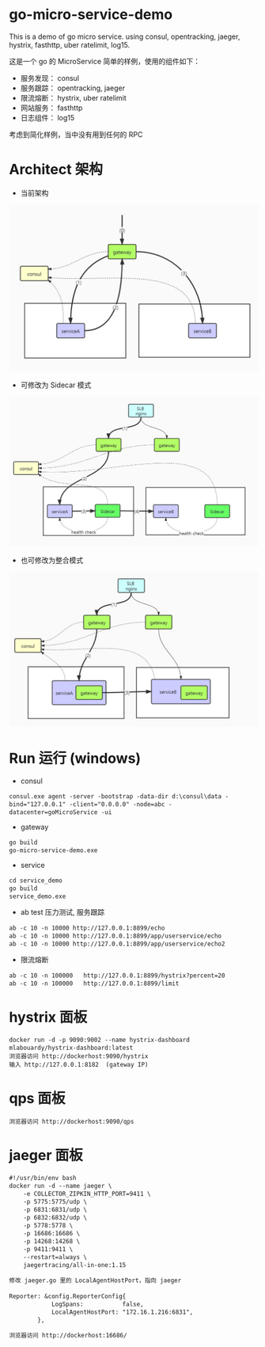 # go-micro-service-demo

This is a demo of go micro service. using consul, opentracking, jaeger, hystrix, fasthttp, uber ratelimit, log15.

这是一个 go 的 MicroService 简单的样例，使用的组件如下：

* 服务发现： consul
* 服务跟踪： opentracking, jaeger 
* 限流熔断： hystrix, uber ratelimit
* 网站服务： fasthttp
* 日志组件： log15

考虑到简化样例，当中没有用到任何的 RPC

# Architect 架构

* 当前架构

![avatar](/image/ms1.jpg)

* 可修改为 Sidecar 模式

![avatar](/image/ms2.jpg)

* 也可修改为整合模式

![avatar](/image/ms3.jpg)

# Run 运行 (windows)

* consul

```
consul.exe agent -server -bootstrap -data-dir d:\consul\data -bind="127.0.0.1" -client="0.0.0.0" -node=abc -datacenter=goMicroService -ui
```

* gateway

```
go build
go-micro-service-demo.exe
```

* service

```
cd service_demo
go build
service_demo.exe
```

* ab test 压力测试, 服务跟踪

```
ab -c 10 -n 10000 http://127.0.0.1:8899/echo
ab -c 10 -n 10000 http://127.0.0.1:8899/app/userservice/echo
ab -c 10 -n 10000 http://127.0.0.1:8899/app/userservice/echo2
```

* 限流熔断
```
ab -c 10 -n 100000   http://127.0.0.1:8899/hystrix?percent=20
ab -c 10 -n 100000   http://127.0.0.1:8899/limit
```

# hystrix 面板
```
docker run -d -p 9090:9002 --name hystrix-dashboard mlabouardy/hystrix-dashboard:latest
浏览器访问 http://dockerhost:9090/hystrix
输入 http://127.0.0.1:8182  (gateway IP)
```

# qps 面板
```
浏览器访问 http://dockerhost:9090/qps
```

# jaeger 面板

```
#!/usr/bin/env bash
docker run -d --name jaeger \
    -e COLLECTOR_ZIPKIN_HTTP_PORT=9411 \
    -p 5775:5775/udp \
    -p 6831:6831/udp \
    -p 6832:6832/udp \
    -p 5778:5778 \
    -p 16686:16686 \
    -p 14268:14268 \
    -p 9411:9411 \
    --restart=always \
    jaegertracing/all-in-one:1.15

```

```
修改 jaeger.go 里的 LocalAgentHostPort，指向 jaeger 

Reporter: &config.ReporterConfig{
			LogSpans:           false,
			LocalAgentHostPort: "172.16.1.216:6831",  
		},

```
```
浏览器访问 http://dockerhost:16686/
```

